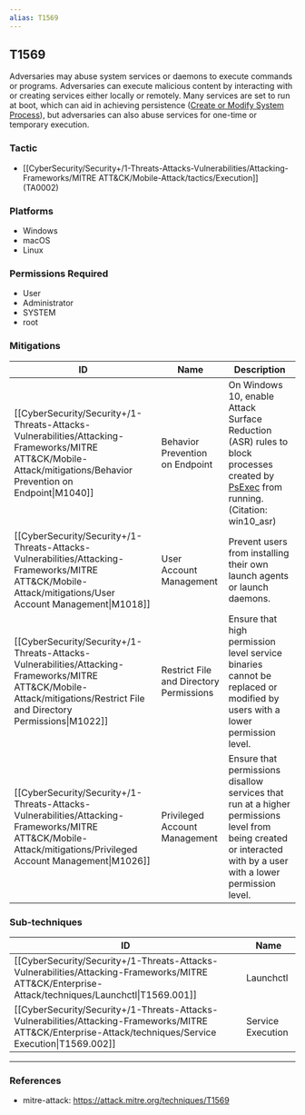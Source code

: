 ```yaml
---
alias: T1569
---
```


## T1569

Adversaries may abuse system services or daemons to execute commands or programs. Adversaries can execute malicious content by interacting with or creating services either locally or remotely. Many services are set to run at boot, which can aid in achieving persistence ([Create or Modify System Process](https://attack.mitre.org/techniques/T1543)), but adversaries can also abuse services for one-time or temporary execution.


### Tactic
- [[CyberSecurity/Security+/1-Threats-Attacks-Vulnerabilities/Attacking-Frameworks/MITRE ATT&CK/Mobile-Attack/tactics/Execution]] (TA0002)

### Platforms
- Windows
- macOS
- Linux

### Permissions Required
- User
- Administrator
- SYSTEM
- root

### Mitigations

| ID | Name | Description |
| --- | --- | --- |
| [[CyberSecurity/Security+/1-Threats-Attacks-Vulnerabilities/Attacking-Frameworks/MITRE ATT&CK/Mobile-Attack/mitigations/Behavior Prevention on Endpoint\|M1040]] | Behavior Prevention on Endpoint | On Windows 10, enable Attack Surface Reduction (ASR) rules to block processes created by [PsExec](https://attack.mitre.org/software/S0029) from running. (Citation: win10_asr) |
| [[CyberSecurity/Security+/1-Threats-Attacks-Vulnerabilities/Attacking-Frameworks/MITRE ATT&CK/Mobile-Attack/mitigations/User Account Management\|M1018]] | User Account Management | Prevent users from installing their own launch agents or launch daemons. |
| [[CyberSecurity/Security+/1-Threats-Attacks-Vulnerabilities/Attacking-Frameworks/MITRE ATT&CK/Mobile-Attack/mitigations/Restrict File and Directory Permissions\|M1022]] | Restrict File and Directory Permissions | Ensure that high permission level service binaries cannot be replaced or modified by users with a lower permission level. |
| [[CyberSecurity/Security+/1-Threats-Attacks-Vulnerabilities/Attacking-Frameworks/MITRE ATT&CK/Mobile-Attack/mitigations/Privileged Account Management\|M1026]] | Privileged Account Management | Ensure that permissions disallow services that run at a higher permissions level from being created or interacted with by a user with a lower permission level. |

### Sub-techniques

| ID | Name |
| --- | --- |
| [[CyberSecurity/Security+/1-Threats-Attacks-Vulnerabilities/Attacking-Frameworks/MITRE ATT&CK/Enterprise-Attack/techniques/Launchctl\|T1569.001]] | Launchctl |
| [[CyberSecurity/Security+/1-Threats-Attacks-Vulnerabilities/Attacking-Frameworks/MITRE ATT&CK/Enterprise-Attack/techniques/Service Execution\|T1569.002]] | Service Execution |


---
### References

- mitre-attack: https://attack.mitre.org/techniques/T1569
